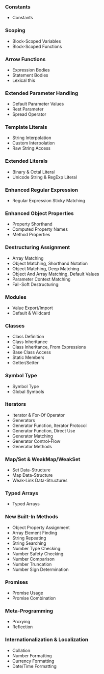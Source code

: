 ### Constants
- Constants

### Scoping
- Block-Scoped Variables
- Block-Scoped Functions

### Arrow Functions
- Expression Bodies
- Statement Bodies
- Lexical this

### Extended Parameter Handling
- Default Parameter Values
- Rest Parameter
- Spread Operator

### Template Literals
- String Interpolation
- Custom Interpolation
- Raw String Access

### Extended Literals
- Binary & Octal Literal
- Unicode String & RegExp Literal

### Enhanced Regular Expression
- Regular Expression Sticky Matching

### Enhanced Object Properties
- Property Shorthand
- Computed Property Names
- Method Properties

### Destructuring Assignment
- Array Matching
- Object Matching, Shorthand Notation
- Object Matching, Deep Matching
- Object And Array Matching, Default Values
- Parameter Context Matching
- Fail-Soft Destructuring

### Modules
- Value Export/Import
- Default & Wildcard

### Classes
- Class Definition
- Class Inheritance
- Class Inheritance, From Expressions
- Base Class Access
- Static Members
- Getter/Setter

### Symbol Type
- Symbol Type
- Global Symbols

### Iterators
- Iterator & For-Of Operator
- Generators
- Generator Function, Iterator Protocol
- Generator Function, Direct Use
- Generator Matching
- Generator Control-Flow
- Generator Methods

### Map/Set & WeakMap/WeakSet
- Set Data-Structure
- Map Data-Structure
- Weak-Link Data-Structures

### Typed Arrays
- Typed Arrays

### New Built-In Methods
- Object Property Assignment
- Array Element Finding
- String Repeating
- String Searching
- Number Type Checking
- Number Safety Checking
- Number Comparison
- Number Truncation
- Number Sign Determination

### Promises
- Promise Usage
- Promise Combination

### Meta-Programming
- Proxying
- Reflection

### Internationalization & Localization
- Collation
- Number Formatting
- Currency Formatting
- Date/Time Formatting